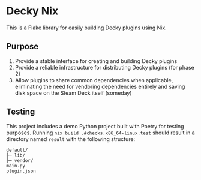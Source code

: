 # Decky Nix

This is a Flake library for easily building Decky plugins using Nix.

## Purpose

1. Provide a stable interface for creating and building Decky plugins
2. Provide a reliable infrastructure for distributing Decky plugins (for phase 2)
3. Allow plugins to share common dependencies when applicable, eliminating the need for vendoring dependencies entirely and saving disk space on the Steam Deck itself (someday)

## Testing

This project includes a demo Python project built with Poetry for testing purposes. Running `nix build .#checks.x86_64-linux.test` should result in a directory named `result` with the following structure:

```
default/
├─ lib/
├─ vendor/
main.py
plugin.json
```

